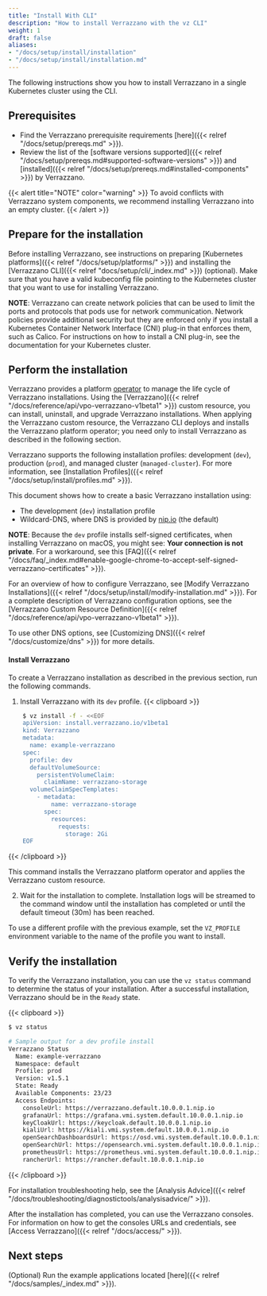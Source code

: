 ```yaml
---
title: "Install With CLI"
description: "How to install Verrazzano with the vz CLI"
weight: 1
draft: false
aliases: 
- "/docs/setup/install/installation"
- "/docs/setup/install/installation.md"
---
```


The following instructions show you how to install Verrazzano in a
single Kubernetes cluster using the CLI.

## Prerequisites

- Find the Verrazzano prerequisite requirements [here]({{< relref "/docs/setup/prereqs.md" >}}).
- Review the list of the [software versions supported]({{< relref "/docs/setup/prereqs.md#supported-software-versions" >}}) and [installed]({{< relref "/docs/setup/prereqs.md#installed-components" >}}) by Verrazzano.

{{< alert title="NOTE" color="warning" >}}
To avoid conflicts with Verrazzano system components, we recommend installing Verrazzano into an empty cluster.
{{< /alert >}}

## Prepare for the installation

Before installing Verrazzano, see instructions on preparing [Kubernetes platforms]({{< relref "/docs/setup/platforms/" >}}) and installing the [Verrazzano CLI]({{< relref "docs/setup/cli/_index.md" >}}) (optional).
Make sure that you have a valid kubeconfig file pointing to the Kubernetes cluster that you want to use for installing Verrazzano.

**NOTE**: Verrazzano can create network policies that can be used to limit the ports and protocols that pods use for network communication. Network policies provide additional security but they are enforced only if you install a Kubernetes Container Network Interface (CNI) plug-in that enforces them, such as Calico. For instructions on how to install a CNI plug-in, see the documentation for your Kubernetes cluster.

## Perform the installation

Verrazzano provides a platform [operator](https://kubernetes.io/docs/concepts/extend-kubernetes/operator/)
to manage the life cycle of Verrazzano installations.  Using the [Verrazzano]({{< relref "/docs/reference/api/vpo-verrazzano-v1beta1" >}})
custom resource, you can install, uninstall, and upgrade Verrazzano installations. When applying the Verrazzano custom resource, the Verrazzano CLI deploys and installs the Verrazzano platform operator; you need only to install Verrazzano as described in the following section.

Verrazzano supports the following installation profiles:  development (`dev`), production (`prod`), and
managed cluster (`managed-cluster`).  For more information, see
[Installation Profiles]({{< relref "/docs/setup/install/profiles.md"  >}}).

This document shows how to create a basic Verrazzano installation using:

* The development (`dev`) installation profile
* Wildcard-DNS, where DNS is provided by [nip.io](https://nip.io) (the default)

**NOTE**: Because the `dev` profile installs self-signed certificates, when installing Verrazzano on macOS, you might see: **Your connection is not private**. For a workaround, see this [FAQ]({{< relref "/docs/faq/_index.md#enable-google-chrome-to-accept-self-signed-verrazzano-certificates" >}}).

For an overview of how to configure Verrazzano, see [Modify Verrazzano Installations]({{< relref "/docs/setup/install/modify-installation.md" >}}).
For a complete description of Verrazzano configuration options, see the
[Verrazzano Custom Resource Definition]({{< relref "/docs/reference/api/vpo-verrazzano-v1beta1" >}}).

To use other DNS options, see [Customizing DNS]({{< relref "/docs/customize/dns" >}}) for more details.

#### Install Verrazzano

To create a Verrazzano installation as described in the previous section, run the following commands.

1. Install Verrazzano with its `dev` profile.
{{< clipboard >}}
```bash
    $ vz install -f - <<EOF
    apiVersion: install.verrazzano.io/v1beta1
    kind: Verrazzano
    metadata:
      name: example-verrazzano
    spec:
      profile: dev
      defaultVolumeSource:
        persistentVolumeClaim:
          claimName: verrazzano-storage
      volumeClaimSpecTemplates:
        - metadata:
            name: verrazzano-storage
          spec:
            resources:
              requests:
                storage: 2Gi
    EOF
```
{{< /clipboard >}}


   This command installs the Verrazzano platform operator and applies the Verrazzano custom resource.

2. Wait for the installation to complete.
   Installation logs will be streamed to the command window until the installation has completed
   or until the default timeout (30m) has been reached.

To use a different profile with the previous example, set the `VZ_PROFILE` environment variable to the name of the profile you want to install.


## Verify the installation

To verify the Verrazzano installation, you can use the `vz status` command to determine the status of your installation.  After a successful installation, Verrazzano should be in the `Ready` state.

{{< clipboard >}}
```bash
$ vz status

# Sample output for a dev profile install
Verrazzano Status
  Name: example-verrazzano
  Namespace: default
  Profile: prod
  Version: v1.5.1
  State: Ready
  Available Components: 23/23
  Access Endpoints:
    consoleUrl: https://verrazzano.default.10.0.0.1.nip.io
    grafanaUrl: https://grafana.vmi.system.default.10.0.0.1.nip.io
    keyCloakUrl: https://keycloak.default.10.0.0.1.nip.io
    kialiUrl: https://kiali.vmi.system.default.10.0.0.1.nip.io
    openSearchDashboardsUrl: https://osd.vmi.system.default.10.0.0.1.nip.io
    openSearchUrl: https://opensearch.vmi.system.default.10.0.0.1.nip.io
    prometheusUrl: https://prometheus.vmi.system.default.10.0.0.1.nip.io
    rancherUrl: https://rancher.default.10.0.0.1.nip.io
```
{{< /clipboard >}}

For installation troubleshooting help, see the [Analysis Advice]({{< relref "/docs/troubleshooting/diagnostictools/analysisadvice/" >}}).

After the installation has completed, you can use the Verrazzano consoles.
For information on how to get the consoles URLs and credentials, see [Access Verrazzano]({{< relref "/docs/access/" >}}).

## Next steps

(Optional) Run the example applications located [here]({{< relref "/docs/samples/_index.md" >}}).
